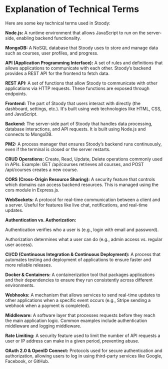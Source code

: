 # Explanation of Technical Terms
Here are some key technical terms used in Stoody:

**Node.js:** A runtime environment that allows JavaScript to run on the server-side, enabling backend functionality.

**MongoDB:** A NoSQL database that Stoody uses to store and manage data such as courses, user profiles, and progress.

**API (Application Programming Interface):** A set of rules and definitions that allows applications to communicate with each other. Stoody’s backend provides a REST API for the frontend to fetch data.

**REST API:** A set of functions that allow Stoody to communicate with other applications via HTTP requests. These functions are exposed through endpoints.

**Frontend:** The part of Stoody that users interact with directly (the dashboard, settings, etc.). It's built using web technologies like HTML, CSS, and JavaScript.

**Backend:** The server-side part of Stoody that handles data processing, database interactions, and API requests. It is built using Node.js and connects to MongoDB.

**PM2:** A process manager that ensures Stoody’s backend runs continuously, even if the terminal is closed or the server restarts.

**CRUD Operations:** Create, Read, Update, Delete operations commonly used in APIs. Example: GET /api/courses retrieves all courses, and POST /api/courses creates a new course.

**CORS (Cross-Origin Resource Sharing):** A security feature that controls which domains can access backend resources. This is managed using the cors module in Express.js.

**WebSockets:** A protocol for real-time communication between a client and a server. Useful for features like live chat, notifications, and real-time updates.

**Authentication vs. Authorization:**

   Authentication verifies who a user is (e.g., login with email and password).

   Authorization determines what a user can do (e.g., admin access vs. regular user access).

**CI/CD (Continuous Integration & Continuous Deployment):** A process that automates testing and deployment of applications to ensure faster and more reliable releases.

**Docker & Containers:** A containerization tool that packages applications and their dependencies to ensure they run consistently across different environments.

**Webhooks:** A mechanism that allows services to send real-time updates to other applications when a specific event occurs (e.g., Stripe sending a webhook when a payment is completed).

**Middleware:** A software layer that processes requests before they reach the main application logic. Common examples include authentication middleware and logging middleware.

**Rate Limiting:** A security feature used to limit the number of API requests a user or IP address can make in a given period, preventing abuse.

**OAuth 2.0 & OpenID Connect:** Protocols used for secure authentication and authorization, allowing users to log in using third-party services like Google, Facebook, or GitHub.
